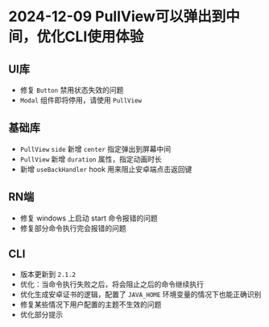 # 2024-12-09 PullView可以弹出到中间，优化CLI使用体验

## UI库

- 修复 `Button` 禁用状态失效的问题
- `Modal` 组件即将停用，请使用 `PullView`

## 基础库

- `PullView` `side` 新增 `center` 指定弹出到屏幕中间
- `PullView` 新增 `duration` 属性，指定动画时长
- 新增 `useBackHandler` hook 用来阻止安卓端点击返回键

## RN端
- 修复 windows 上启动 start 命令报错的问题
- 修复部分命令执行完会报错的问题

## CLI

- 版本更新到 `2.1.2`
- 优化：当命令执行失败之后，将会阻止之后的命令继续执行
- 优化生成安卓证书的逻辑，配置了 `JAVA_HOME` 环境变量的情况下也能正确识别
- 修复某些情况下用户配置的主题不生效的问题
- 优化部分提示